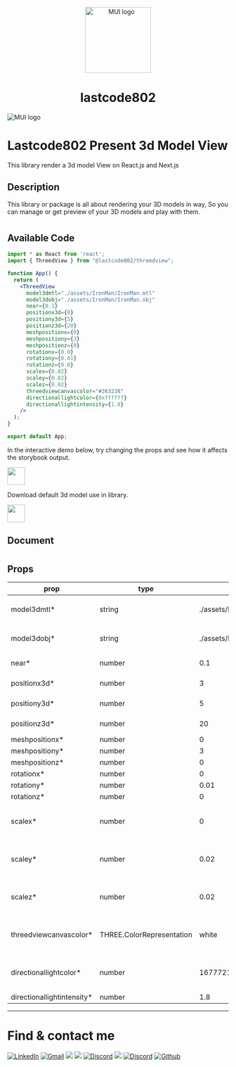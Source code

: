 <!-- markdownlint-disable-next-line -->
<p align="center">
  <img width="150" src="https://res.cloudinary.com/lastshop802/image/upload/v1662288637/logoSheroz_w9anft.png" alt="MUI logo">
</p>

<h1 align="center">lastcode802</h1>
  <img src="https://res.cloudinary.com/lastshop802/image/upload/v1662310815/LibraryGF_wjl8xb.gif" alt="MUI logo">

# Lastcode802 Present 3d Model View

This library render a 3d model View on React.js and Next.js

## Description
This library or package is all about rendering your 3D models in way, So you can manage or get preview of your 3D models and play with them. 

#
## Available Code

```jsx
import * as React from 'react';
import { ThreedView } from "@lastcode802/threedview";

function App() {
  return (
    <ThreedView
      model3dmtl="./assets/IronMan/IronMan.mtl"
      model3dobj="./assets/IronMan/IronMan.obj"
      near={0.1}
      positionx3d={0}
      positiony3d={5}
      positionz3d={20}
      meshpositionx={0}
      meshpositiony={3}
      meshpositionz={0}
      rotationx={0.0}
      rotationy={0.01}
      rotationz={0.0}
      scalex={0.02}
      scaley={0.02}
      scalez={0.02}
      threedviewcanvascolor="#263238"
      directionallightcolor={0xffffff}
      directionallightintensity={1.8}
    />
  );
}

export default App;
```
In the interactive demo below, try changing the props and see how it affects the storybook output.

[<img src="https://iconape.com/wp-content/files/qa/371510/svg/371510.svg" width="40"/>](https://lastcode802.github.io/threedview/)

Download default 3d model use in library.

[<img src="https://cdn.worldvectorlogo.com/logos/google-drive.svg" width="40"/>](https://drive.google.com/file/d/1wpWWuF1tMPXOKk3Su2xi_oKRxrTxFYNq/view?usp=sharing)

## Document
#
## Props
			
|     prop      |      type     |     default   |   example     |
| ------------- | ------------- | ------------- | ------------- |
|  model3dmtl*  | string  | ./assets/IronMan/IronMan.mtl  | assests must be in the public folder  |
| model3dobj*   | string  | ./assets/IronMan/IronMan.obj  | assests must be in the public folder  |
|  near*        | number  |0.1  | 0.1-(-10)-1000 |
| positionx3d*  | number  | 3  | 350-(-800000)  |
|  positiony3d* | number  | 5  | 30-(-800000)  |
| positionz3d*  | number  | 20  |20-(-800000)  |
| meshpositionx*| number  | 0  | 0 |
| meshpositiony*| number  | 3  | 0 |
| meshpositionz*| number  | 0  | 0 |
| rotationx*    | number  | 0  |  0-0.001|
|  rotationy*   | number  | 0.01  | 0-0.01   |
| rotationz*    | number  | 0  | 0-0.001  |
|  scalex*      | number  | 0  | (0.1-0.9,0.01-0.0.9,0.0001-0.0009) |
|  scaley*      | number  | 0.02  |  (0.1-0.9,0.01-0.0.9,0.0001-0.0009) |
|  scalez*      | number  | 0.02  |  (0.1-0.9,0.01-0.0.9,0.0001-0.0009) |
| threedviewcanvascolor*  | THREE.ColorRepresentation  | white  | Accepts hash vale,rgb and name of the color  |
|  directionallightcolor*  | number | 16777215  | Accepts hash vale,rgb and name of the color  |
| directionallightintensity*  | number  | 1.8  | 0-255  |


<hr></hr>
<h1>Find & contact me</h1>
<p><a href="https://www.linkedin.com/company/lastcode/"><img alt="LinkedIn" src="https://img.shields.io/badge/linkedin%20-%230077B5.svg?&style=for-the-badge&logo=linkedin&logoColor=white" target="_blank"></a> <a href="mailto:lastcode802@gmail.com"><img alt="Gmail" src="https://img.shields.io/badge/Gmail-D14836?style=for-the-badge&logo=gmail&logoColor=white" /></a> <a href="https://www.facebook.com/profile.php?id=100067627036290"><img src="https://img.shields.io/badge/Facebook-1877F2?style=for-the-badge&logo=facebook&logoColor=white" /></a> <a href="https://www.instagram.com/lastcode802/"><img src="https://img.shields.io/badge/Instagram-E4405F?style=for-the-badge&logo=Instagram&logoColor=white" /></a> <a href="https://www.youtube.com/channel/UCZfZm4thtZt0drL1j7PKb4w" target="_blank"><img alt="Discord" src="https://img.shields.io/badge/Youtube-FF0000.svg?&style=for-the-badge&logo=Youtube&logoColor=white" /></a>  <a href="https://chat.whatsapp.com/HDazjAi7if29K9FaRcCy5Y"><img src="https://img.shields.io/badge/WhatsApp-25D366?style=for-the-badge&logo=whatsapp&logoColor=white" /></a> <a href="https://discord.gg/gZfequNfyW" target="_blank"><img alt="Discord" src="https://img.shields.io/badge/Discord-5869e9.svg?&style=for-the-badge&logo=Discord&logoColor=white" /></a> <a href="https://github.com/orgs/lastcode802/repositories" target="_blank"><img alt="Github" src="https://img.shields.io/badge/GitHub-%2312100E.svg?&style=for-the-badge&logo=Github&logoColor=white" /></a>
</p>

